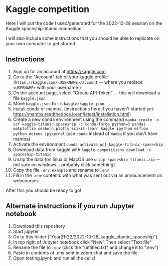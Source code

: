 # Kaggle competition

Here I will put the code I used/generated for the 2022-10-28 session on the Kaggle spaceship-titanic compeition

I will also include some instructions that you should be able to replicate on your own computer to get started

## Instructions

1. Sign up for an account at https://kaggle.com
2. Go to the "Account" tab of your kaggle profile (`https://kaggle.com/<USERNAME>/account` -- where you replace `<USERNAME>` with your username`)
3. On the account page, select "Create API Token" -- this will download a file `kaggle.json`
4. Move `kaggle.json` to `~/.kaggle/kaggle.json`
5. Install conda or mamba. (instructions here if you haven't started yet: https://mamba.readthedocs.io/en/latest/installation.html)
6. Create a new conda environment using the command `mamba create -n ucf-kaggle-titanic-spaceship -c conda-forge python=3 pandas matplotlib seaborn plotly scikit-learn kaggle ipython mlflow python-dotenv ipykernel` (use `conda` instead of `mamba` if you don't have mamba)
7. Activate the environment `conda activate ucf-kaggle-titanic-spaceship`
8. Download data from kaggle with `kaggle competitions download -c spaceship-titanic`
9. Unzip the data (on linux or MacOS use `unzip spaceship-titanic.zip` -- not sure on windows... probably click something)
10. Copy the file `.env.example` and rename to `.env`
11. Fill in the `.env` contents with what was sent out via an announcement on webcourses

After this you should be ready to go!


## Alternate instructions if you run Jupyter notebook

1. Download this repository
2. Start jupyter
3. Go to this folder ("Year21-22/2022-10-28_kaggle_titantic_spaceship")
4. In top right of Jupyter notebook click "New" Then select "Text file"
5. Rename the file to `.env` (click the "untitled.txt" and change it to ".env")
6. Paste in contents of .env sent in zoom chat and save the file
7. Open testing.ipynb and run all the cells!
